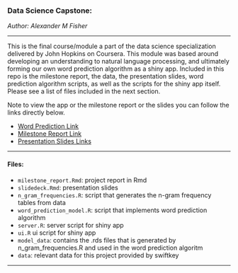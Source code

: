 ### Data Science Capstone:

*Author: Alexander M Fisher*  

**********

This is the final course/module a part of the data science specialization delivered by John Hopkins on Coursera. This module was based around developing an understanding to natural language processing, and ultimately forming our own word prediction algorithm as a shiny app. Included in this repo is the milestone report, the data, the presentation slides, word prediction algorithm scripts, as well as the scripts for the shiny app itself. Please see a list of files included in the next section.

Note to view the app or the milestone report or the slides you can follow the links directly below.

- [Word Prediction Link](https://alexandermf.shinyapps.io/Data_Science_Capstone_Word_Predictor/?_ga=2.231432668.218367776.1612542931-430827369.1612542931)
- [Milestone Report Link](https://rpubs.com/alexandermf/milestone)
- [Presentation Slides Links](https://rpubs.com/alexandermf/slidedeck)


**********

#### Files:

- `milestone_report.Rmd`: project report in Rmd
- `slidedeck.Rmd`: presentation slides
- `n_gram_frequencies.R`: script that generates the n-gram frequency tables from data
- `word_prediction_model.R`: script that implements word prediction algorithm
- `server.R`: server script for shiny app
- `ui.R` ui script for shiny app
- `model_data`: contains the .rds files that is generated by n_gram_frequencies.R and used in the word prediction algoritm
- `data`: relevant data for this project provided by swiftkey

**********